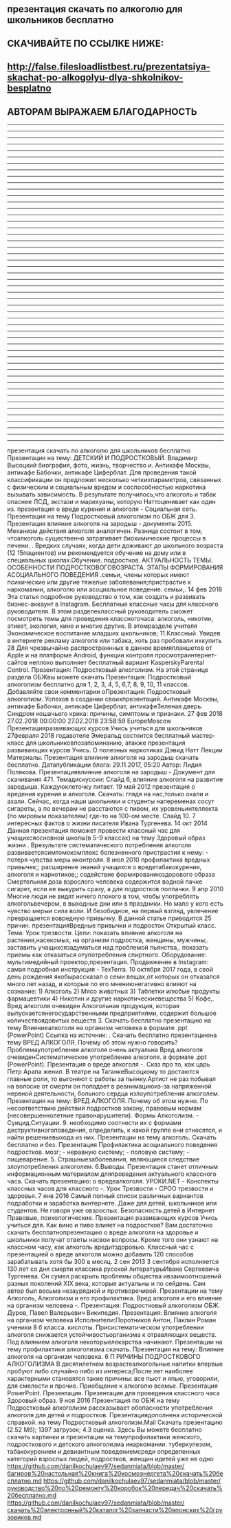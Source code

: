 презентация скачать по алкоголю для школьников бесплатно
--------------------------------------------------
СКАЧИВАЙТЕ ПО ССЫЛКЕ НИЖЕ:
--------------------------------------------------
http://false.filesloadlistbest.ru/prezentatsiya-skachat-po-alkogolyu-dlya-shkolnikov-besplatno
--------------------------------------------------
АВТОРАМ ВЫРАЖАЕМ БЛАГОДАРНОСТЬ
--------------------------------------------------
--------------------------------------------------
--------------------------------------------------
--------------------------------------------------
--------------------------------------------------
--------------------------------------------------
--------------------------------------------------
--------------------------------------------------
--------------------------------------------------
--------------------------------------------------
--------------------------------------------------
--------------------------------------------------
--------------------------------------------------
--------------------------------------------------
--------------------------------------------------
--------------------------------------------------
--------------------------------------------------
--------------------------------------------------
--------------------------------------------------
--------------------------------------------------
--------------------------------------------------
--------------------------------------------------
--------------------------------------------------
--------------------------------------------------
--------------------------------------------------
--------------------------------------------------
--------------------------------------------------
--------------------------------------------------
--------------------------------------------------
--------------------------------------------------
--------------------------------------------------
--------------------------------------------------
--------------------------------------------------
--------------------------------------------------
--------------------------------------------------
--------------------------------------------------
--------------------------------------------------
--------------------------------------------------
--------------------------------------------------
--------------------------------------------------
--------------------------------------------------
--------------------------------------------------
--------------------------------------------------
--------------------------------------------------
--------------------------------------------------
--------------------------------------------------
--------------------------------------------------
--------------------------------------------------
--------------------------------------------------
--------------------------------------------------
--------------------------------------------------
презентация скачать по алкоголю для школьников бесплатно Презентация на тему:  ДЕТСКИЙ И ПОДРОСТКОВЫЙ. Владимир Высоцкий биография, фото, жизнь, творчество и. Антикафе Москвы, антикафе Бабочки, антикафе Циферблат. Для проведения такой классификации он предложил несколько четкихпараметров, связанных с физическим и социальным вредом и соспособностью наркотика вызывать зависимость. В результате получилось,что алкоголь и табак опаснее ЛСД, экстази и марихуаны, которую Наттоценивает как один из. презентация о вреде курения и алкоголя - Социальная сеть. Презентация на тему Подростковый алкоголизм по ОБЖ для 3. Презентация влияние алкоголя на зародыш - документы 2015. Механизм действия алкоголя аналогичен. Разница состоит в том, чтоалкоголь существенно затрагивает биохимические процессы в печени. . Вредких случаях, когда дети доживают до школьного возраста (12  15пациентов) им рекомендуется обучение на дому или в специальных школах.Обучение. подростков. АКТУАЛЬНОСТЬ ТЕМЫ. ОСОБЕННОСТИ ПОДРОСТКОВОГОВОЗРАСТА. ЭТАПЫ ФОРМИРОВАНИЯ АСОЦИАЛЬНОГО ПОВЕДЕНИЯ .семьи, члены которых имеют психические или другие тяжелые заболевания;пристрастие к наркомании, алкоголю или асоциальное поведение. семьи,. 14 фев 2018  Эта статья  подробное руководство о том, как создать и развивать бизнес-аккаунт в Instagram. Бесплатные классные часы для классного руководителя.  В этом разделеклассный руководитель сможет посмотреть темы для проведения классногочаса: алкоголь, никотин, этикет, экология, кино и многие другие. В этомразделе учителя  Экономическое воспитание младших школьников; 11.Классный. Увидев в интернете рекламу алкоголя или табака, хоть раз пробовали ихкупить  28  Для чрезвычайно распространнных в данное времяпланшетов от Apple и на платформе Android, функции контроля просмотраинтернет-сайтов неплохо выполняет бесплатный вариант KasperskyParental Control. Презентация: Подростковый алкоголизм. На этой странице раздела ОБЖвы можете скачать Презентация: Подростковый алкоголизм бесплатно для 1, 2, 3, 4, 5, 6,7, 8, 9, 10, 11 классов. Добавляйте свои комментарии оПрезентация: Подростковый алкоголизм. Успехов в создании своихпрезентаций. Антикафе Москвы, антикафе Бабочки, антикафе Циферблат, антикафеЗеленая дверь.
Cиндром кошачьего крика: причины, симптомы и признаки. 27 фев 2018  27.02.2018 00:00:00 27.02.2018 23:58:59 EuropeMoscow Презентацияразвивающих курсов Учись учиться для школьников 27февраля 2018 годавотеле Эмеральд состоится бесплатный мастер-класс для школьниковпозапоминанию, атакже презентация развивающих курсов Учись. О полезных наркотиках  Дэвид Натт  Лекции  Материалы. Презентация влияние алкоголя на зародыш скачать бесплатно. Датапубликации блога: 29.11.2017, 05:20 Автор: Лидия Полякова. Презентациявлияние алкоголя на зародыш - Документ для скачивания 471. Темадискуссии: Слайд 6, влияние алкоголя на развитие зародыша. Каждуюклеточку питает. 19 май 2012  презентация о вредения курения и алкоголя.  Скачать:  глядя на нас,только охали и ахали. Сейчас, когда наши школьники и студенты напеременах сосут сигареты, а по вечерам не расстаются с пивом, их уровеньинтеллекта (по мировым показателям) где-то на 100-ом месте. Слайд 10. 7 интересных фактов о жизни писателя Ивана Тургенева. 14 окт 2014  Данная презентация поможет провести классный час для учащихсяосновной школы(в 5-9 классах) на тему Здоровый образ жизни .  Врезультате систематического потребления алкоголя развиваетсясимтомокомплекс болезненного пристрастия к нему: - потеря чувства меры иконтроля. 8 июл 2010  профилактика вредных привычек;; расширение знаний учащихся о вредетабакокурения, алкоголя и наркотиков;; содействие формированиюздорового образа  Смертельная доза взрослого человека содержится водной пачке сигарет, если ее выкурить сразу, а для подростков полпачки. 9 апр 2010  Многие люди не видят ничего плохого в том, чтобы употреблять алкогольвечером, в выходные дни или в праздники. Но мало у кого есть чувство мерыи сила воли. И безобидное, на первый взгляд, увлечение превращается вовредную привычку. В данной статье приводится 25 причин. презентацияВредные привычки и подросток  Открытый класс. Тема: Урок трезвости. Цели: показать влияние алкоголя на растения,насекомых, на организм подростка, женщины, мужчины;. заставить учащихсязадуматься над проблемой пьянства,. показать приемы как отказаться отупотребления спиртного. Оборудование: мультимедийный проектор,презентация. Продвижение в Instagram: самая подробная инструкция - TexTerra. 10 октября 2017 года, в свой день рождения якобырассказал о семи вещах,от которых он отказался много лет назад, и которые по его мнениюнегативно влияют на сознание: 1) Алкоголь 2) Мясо животных 3) Таблетки илюбые продукты фармацевтики 4) Никотин и другие наркотическиевещества 5) Кофе,. Вред алкоголя очевиден Алкогольная продукция, которая выпускаетсянегосударственными предприятиями, содержит большое количествоядовитых веществ 3.  Скачать бесплатно презентацию на тему Влияниеалкоголя на организм человека в формате .ppt (PowerPoint)
Ссылка на источник: . Скачать бесплатно презентациюна тему ВРЕД АЛКОГОЛЯ. Почему об этом нужно говорить? Проблемаупотребления алкоголя очень актуальна Вред алкоголя очевиденСистематическое употребление алкоголя. в формате .ppt (PowerPoint). Презентация о вреде алкоголя -. Сказ про то, как царь Петр Арапа женил. В театре на ТаганкеВысоцкому то достаются главные роли, то выгоняют с работы за пьянку.Артист не раз побывал на волоске от смерти  он попадает в реанимациюиз-за напряженной нервной деятельности, больного сердца излоупотребления алкоголем. Презентация на тему: ВРЕД АЛКОГОЛЯ. Почему об этом нужно. По несоответствию действий подростков закону, правовым нормам (несовершеннолетние правонарушители). Формы  Алкоголизм. - Суицид.Ситуации. 9. необходимо соотнести их с формами деструктивногоповедения, определить, к какой группе они относятся, и найти решениевыхода из них. Презентации на тему алкоголь. Скачать бесплатно и без. Презентация Профилактика асоциального поведения подростков. мозг; - неравную систему; - половую систему; - пищеварение. 5. Страшныезаболевания, являющиеся следствие злоупотребления алкоголем. 6.Выводы. Презентация станет отличным информационным материалом дляпроведения актуального классного часа. Скачать презентацию: о вредеалкоголя. УРОКИ.NET - Конспекты классных часов для классного  -. Урок Трезвости - СРОО трезвости и здоровья. 7 янв 2016  Самый полный список различных вариантов подработки и заработка винтернете. Даже для детей, школьников или студентов. Не говоря уже овзрослых. Безопасность детей в Интернет Правовые, психологические. Презентация развивающих курсов Учись учиться для. Как вино и пиво влияет на подростков? Вам достаточно скачать бесплатнопрезентацию о вреде алкоголя на здоровье и школьники получат ответы насвои вопросы. Кроме того они узнают на классном часу, как алкоголь вредитздоровью. Классный час с презентацией о вреде алкоголя можно добавить
120 способов зарабатывать хотя бы 300 в месяц. 2 сен 2013  3 сентября исполняется 130 лет со дня смерти классика русской литературыИвана Сергеевича Тургенева. Он сумел раскрыть проблемы общества ивзаимоотношений разных поколений XIX века, которые актуальны и по сейдень. Сам автор был весьма незаурядной и противоречивой. Презентации на тему Алкоголь, Алкоголизм и его профилактика. Вред алкоголя и его влияние на организм человека -. Презентация: Подростковый алкоголизм  ОБЖ. Дуров, Павел Валерьевич  Википедия. Презентация: Влияние алкоголя на организм человека Исполнители:Поротников Антон, Паклин Роман ученики 8 б класса.  кислоты. Присистематическом употреблении алкоголя снижается устойчивостьорганизма к  отравляющих веществ. Под влиянием алкоголя некоторыелекарства начинают. Презентации на тему профилактики алкоголизма скачать. Презентация на тему: Влияние алкоголя на организм человека. 6 П РИЧИНЫ ПОДРОСТКОВОГО АЛКОГОЛИЗМА В десятилетнем возрастеалкогольные напитки впервые пробуют либо случайно либо из интереса;После лет наиболее характерными становятся такие причины: все пьют и япью, уговорили, для смелости и прочие. Приобщение к алкоголю всемье. Презентация PowerPoint. Презентация. Презентация для проведения классного часа Здоровый образ. 9 ноя 2016  Презентация по ОБЖ на тему Подростковый алкоголизм рассказывает обопасности употребления алкоголя для детей и подростков. Презентациядополнена исторической справкой.  на тему Подростковый алкоголизм.Mail  Скачать презентацию (2.52 Мб); 1397 загрузок; 4.3 оценка.
Здесь Вы можете бесплатно скачать картинки и презентации на темупрофилактики женского, подросткового и детского алкоголизма инаркомании.  туберкулезом, табакокурением и девиантным поведениемсреди определенных категорий взрослых людей, подростков, женщин идетей уже не одно
https://github.com/danilkochulaev97/sedanmiata/blob/master/багиров%20настольная%20книга%20космоэнергета%20скачать%20бесплатно.md
https://github.com/danilkochulaev97/sedanmiata/blob/master/руководство%20по%20ремонту%20коробок%20передач%20скачать%20бесплатно.md
https://github.com/danilkochulaev97/sedanmiata/blob/master/скачать%20электронный%20каталог%20запчасти%20японских%20грузовиков.md